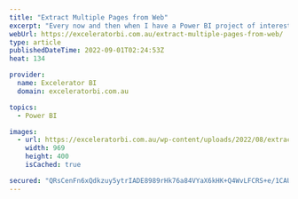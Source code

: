 ```yaml
---
title: "Extract Multiple Pages from Web"
excerpt: "Every now and then when I have a Power BI project of interest to me, I like to create a video of the end to end process of building a new report. This allows me to share some &#8220;warts and all&#8221; real-world examples of how to go about building a [...]Read More »"
webUrl: https://exceleratorbi.com.au/extract-multiple-pages-from-web/
type: article
publishedDateTime: 2022-09-01T02:24:53Z
heat: 134

provider:
  name: Excelerator BI
  domain: exceleratorbi.com.au

topics:
  - Power BI

images:
  - url: https://exceleratorbi.com.au/wp-content/uploads/2022/08/extract-from-web.png
    width: 969
    height: 400
    isCached: true

secured: "QRsCenFn6xQdkzuy5ytrIADE8989rHk76a84VYaX6kHK+Q4WvLFCRS+e/1CAUXdAlhOtTmv05lWDNWme24SMv/8s6Rf0c5zbVPxwdae0ogqcy8lkSt4EisPHMS/vOkDObKXqtr8PpYvO6/O9KuczsLGkxIMaSVRLNsxgQUA7ZYpS2fWMuvRwd/+AOnTqTXHvpNjW2L0wm3O6fhkQ4penE9MJk3A3pEXzYYvPRAUj8933GqiFUL0TPXhGTh6KY3nm2i3RHm/MvZgv/aXEiZOQLddAc+WIrplqzzUvFGaupsB/xzEyh9YXkY507djLyBj50SlnA9+FT9ZKTO46DDTr0r4chdqppv3hTYfDfUuAsFM=;T2J6QMf5KMvKoX90hE3jdA=="
---
```


